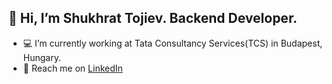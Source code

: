 ## 👋 Hi, I’m Shukhrat Tojiev. Backend Developer.


- 💻 I’m currently working at Tata Consultancy Services(TCS) in Budapest, Hungary.
- 🔎 Reach me on [LinkedIn](https://www.linkedin.com/in/shukhrat-tojiev/)

<!---
shukhratojiev/shukhratojiev is a ✨ special ✨ repository because its `README.md` (this file) appears on your GitHub profile.
You can click the Preview link to take a look at your changes.
--->
